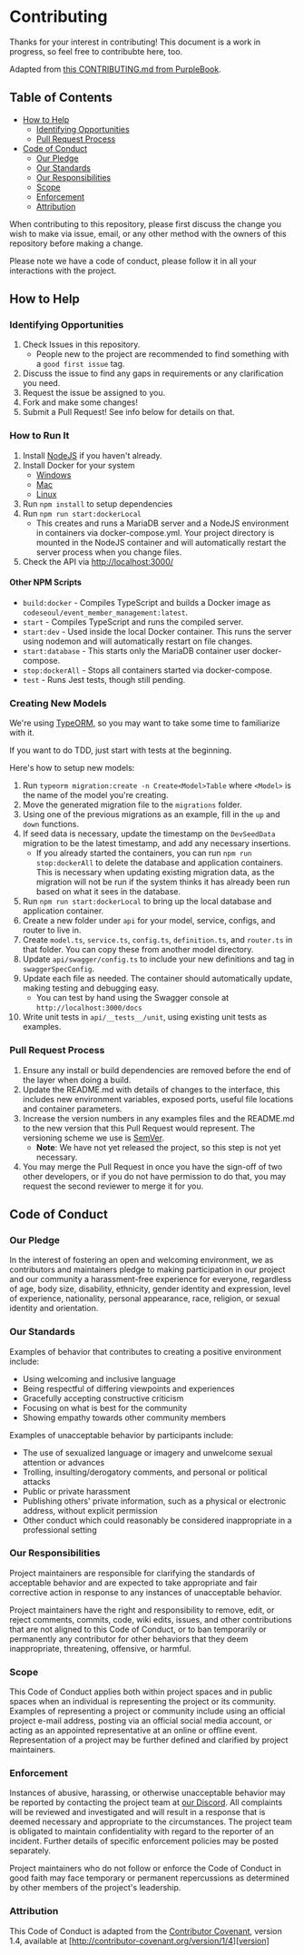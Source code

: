 # Contributing

Thanks for your interest in contributing! This document is a work in progress, so feel free to contribubte here, too.

Adapted from [this CONTRIBUTING.md from PurpleBook](https://gist.github.com/PurpleBooth/b24679402957c63ec426).

## Table of Contents
* [How to Help](#how-to-help)
    * [Identifying Opportunities](#identifying-opportunities)
    * [Pull Request Process](#pull-request-process)
* [Code of Conduct](#code-of-conduct)
    * [Our Pledge](#our-pledge)
    * [Our Standards](#our-standards)
    * [Our Responsibilities](#our-responsibilities)
    * [Scope](#scope)
    * [Enforcement](#enforcement)
    * [Attribution](#attribution)

When contributing to this repository, please first discuss the change you wish to make via issue,
email, or any other method with the owners of this repository before making a change.

Please note we have a code of conduct, please follow it in all your interactions with the project.

## How to Help

### Identifying Opportunities

1. Check Issues in this repository.
    * People new to the project are recommended to find something with a `good first issue` tag.
2. Discuss the issue to find any gaps in requirements or any clarification you need.
3. Request the issue be assigned to you.
4. Fork and make some changes!
5. Submit a Pull Request! See info below for details on that.

### How to Run It

1. Install [NodeJS](https://nodejs.org/) if you haven't already.
2. Install Docker for your system
   * [Windows](https://docs.docker.com/docker-for-windows/install/)
   * [Mac](https://docs.docker.com/docker-for-mac/install/)
   * [Linux](https://docs.docker.com/engine/install/#server)
3. Run `npm install` to setup dependencies
4. Run `npm run start:dockerLocal`
    * This creates and runs a MariaDB server and a NodeJS environment in containers via docker-compose.yml. Your project directory is mounted in the NodeJS container and will automatically restart the server process when you change files.
5. Check the API via [http://localhost:3000/](http://localhost:3000/)

#### Other NPM Scripts
* `build:docker` - Compiles TypeScript and builds a Docker image as `codeseoul/event_member_management:latest`.
* `start` - Compiles TypeScript and runs the compiled server.
* `start:dev` - Used inside the local Docker container. This runs the server using nodemon and will automatically restart on file changes.
* `start:database` - This starts only the MariaDB container user docker-compose.
* `stop:dockerAll` - Stops all containers started via docker-compose.
* `test` - Runs Jest tests, though still pending.

### Creating New Models
We're using [TypeORM](https://typeorm.io/), so you may want to take some time to familiarize with it. 

If you want to do TDD, just start with tests at the beginning.

Here's how to setup new models:
1. Run `typeorm migration:create -n Create<Model>Table` where `<Model>` is the name of the model you're creating.
2. Move the generated migration file to the `migrations` folder.
3. Using one of the previous migrations as an example, fill in the `up` and `down` functions.
4. If seed data is necessary, update the timestamp on the `DevSeedData` migration to be the latest timestamp, and add any necessary insertions.
    * If you already started the containers, you can run `npm run stop:dockerAll` to delete the database and application containers. This is necessary when updating existing migration data, as the migration will not be run if the system thinks it has already been run based on what it sees in the database.
6. Run `npm run start:dockerLocal` to bring up the local database and application container.
7. Create a new folder under `api` for your model, service, configs, and router to live in.
8. Create `model.ts`, `service.ts`, `config.ts`, `definition.ts`, and `router.ts` in that folder. You can copy these from another model directory.
9. Update `api/swagger/config.ts` to include your new definitions and tag in `swaggerSpecConfig`.
10. Update each file as needed. The container should automatically update, making testing and debugging easy.
    * You can test by hand using the Swagger console at `http://localhost:3000/docs`
11. Write unit tests in `api/__tests__/unit`, using existing unit tests as examples.

### Pull Request Process

1. Ensure any install or build dependencies are removed before the end of the layer when doing a
   build.
2. Update the README.md with details of changes to the interface, this includes new environment
   variables, exposed ports, useful file locations and container parameters.
3. Increase the version numbers in any examples files and the README.md to the new version that this
   Pull Request would represent. The versioning scheme we use is [SemVer](http://semver.org/).
   * **Note**: We have not yet released the project, so this step is not yet necessary. 
4. You may merge the Pull Request in once you have the sign-off of two other developers, or if you
   do not have permission to do that, you may request the second reviewer to merge it for you.

## Code of Conduct

### Our Pledge

In the interest of fostering an open and welcoming environment, we as
contributors and maintainers pledge to making participation in our project and
our community a harassment-free experience for everyone, regardless of age, body
size, disability, ethnicity, gender identity and expression, level of experience,
nationality, personal appearance, race, religion, or sexual identity and
orientation.

### Our Standards

Examples of behavior that contributes to creating a positive environment
include:

* Using welcoming and inclusive language
* Being respectful of differing viewpoints and experiences
* Gracefully accepting constructive criticism
* Focusing on what is best for the community
* Showing empathy towards other community members

Examples of unacceptable behavior by participants include:

* The use of sexualized language or imagery and unwelcome sexual attention or
  advances
* Trolling, insulting/derogatory comments, and personal or political attacks
* Public or private harassment
* Publishing others' private information, such as a physical or electronic
  address, without explicit permission
* Other conduct which could reasonably be considered inappropriate in a
  professional setting

### Our Responsibilities

Project maintainers are responsible for clarifying the standards of acceptable
behavior and are expected to take appropriate and fair corrective action in
response to any instances of unacceptable behavior.

Project maintainers have the right and responsibility to remove, edit, or
reject comments, commits, code, wiki edits, issues, and other contributions
that are not aligned to this Code of Conduct, or to ban temporarily or
permanently any contributor for other behaviors that they deem inappropriate,
threatening, offensive, or harmful.

### Scope

This Code of Conduct applies both within project spaces and in public spaces
when an individual is representing the project or its community. Examples of
representing a project or community include using an official project e-mail
address, posting via an official social media account, or acting as an appointed
representative at an online or offline event. Representation of a project may be
further defined and clarified by project maintainers.

### Enforcement

Instances of abusive, harassing, or otherwise unacceptable behavior may be
reported by contacting the project team at [our Discord](https://discord.gg/Qw5DdpTVdJ). All
complaints will be reviewed and investigated and will result in a response that
is deemed necessary and appropriate to the circumstances. The project team is
obligated to maintain confidentiality with regard to the reporter of an incident.
Further details of specific enforcement policies may be posted separately.

Project maintainers who do not follow or enforce the Code of Conduct in good
faith may face temporary or permanent repercussions as determined by other
members of the project's leadership.

### Attribution

This Code of Conduct is adapted from the [Contributor Covenant][homepage], version 1.4,
available at [http://contributor-covenant.org/version/1/4][version]

[homepage]: http://contributor-covenant.org
[version]: http://contributor-covenant.org/version/1/4/